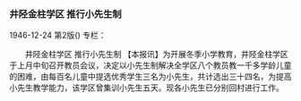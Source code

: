 ### 井陉金柱学区  推行小先生制

1946-12-24
第2版()
专栏：

　　井陉金柱学区
    推行小先生制
    【本报讯】为开展冬季小学教育，井陉金柱学区于上月中旬召开教员会议，决定以小先生制解决全学区八个教员教一千多学龄儿童的困难，由每百名儿童中提选优秀学生三名为小先生，共计选出三十四名，为提高小先生教学能力，该学区曾集训小先生五天。现各小先生已分别回村进行工作。
